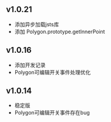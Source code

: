 v1.0.21
-------
* 添加异步加载jsts库
* 添加 Polygon.prototype.getInnerPoint

v1.0.16
-------
* 添加开发记录
* Polygon可编辑开关事件处理优化

v1.0.14
-------
* 稳定版
* Polygon可编辑开关事件存在bug